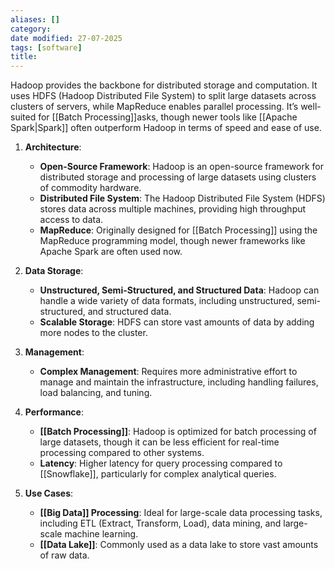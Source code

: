 ```yaml
---
aliases: []
category:
date modified: 27-07-2025
tags: [software]
title: 
---
```

   Hadoop provides the backbone for distributed storage and computation. It uses HDFS (Hadoop Distributed File System) to split large datasets across clusters of servers, while MapReduce enables parallel processing. It’s well-suited for [[Batch Processing]]asks, though newer tools like [[Apache Spark|Spark]] often outperform Hadoop in terms of speed and ease of use.

1. **Architecture**:
   - **Open-Source Framework**: Hadoop is an open-source framework for distributed storage and processing of large datasets using clusters of commodity hardware.
   - **Distributed File System**: The Hadoop Distributed File System (HDFS) stores data across multiple machines, providing high throughput access to data.
   - **MapReduce**: Originally designed for [[Batch Processing]] using the MapReduce programming model, though newer frameworks like Apache Spark are often used now.

2. **Data Storage**:
   - **Unstructured, Semi-Structured, and Structured Data**: Hadoop can handle a wide variety of data formats, including unstructured, semi-structured, and structured data.
   - **Scalable Storage**: HDFS can store vast amounts of data by adding more nodes to the cluster.

3. **Management**:
   - **Complex Management**: Requires more administrative effort to manage and maintain the infrastructure, including handling failures, load balancing, and tuning.

4. **Performance**:
   - **[[Batch Processing]]**: Hadoop is optimized for batch processing of large datasets, though it can be less efficient for real-time processing compared to other systems.
   - **Latency**: Higher latency for query processing compared to [[Snowflake]], particularly for complex analytical queries.

5. **Use Cases**:
   - **[[Big Data]] Processing**: Ideal for large-scale data processing tasks, including ETL (Extract, Transform, Load), data mining, and large-scale machine learning.
   - **[[Data Lake]]**: Commonly used as a data lake to store vast amounts of raw data.

